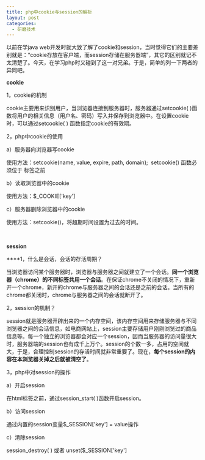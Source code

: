 ```yaml
---
title: php中cookie与session的解析
layout: post
categories:
  - 研磨技术
---
```


以前在学java web开发时就大致了解了cookie和session，当时觉得它们的主要差别就是：“cookie存放在客户端，而session存储在服务器端”，其它的区别就记不太清楚了。今天，在学习php时又碰到了这一对兄弟。于是，简单的列一下两者的异同吧。

**cookie**

1，cookie的机制

cookie主要用来识别用户，当浏览器连接到服务器时，服务器通过setcookie( )函数将用户的相关信息（用户名、密码）写入并保存到浏览器中。在设置cookie时，可以通过setcookie( ) 函数指定cookie的有效期。

2，php中cookie的使用

a）服务器向浏览器写cookie

使用方法：setcookie(name, value, expire, path, domain);  setcookie() 函数必须位于 <html> 标签之前

b）读取浏览器中的cookie

使用方法：$_COOKIE['key']

c）服务器删除浏览器中的cookie

使用方法：setcookie()，将超期时间设置为过去的时间。

&nbsp;

**session**

****1，什么是会话，会话的存活周期？

当浏览器访问某个服务器时，浏览器与服务器之间就建立了一个会话。**同一个浏览器（chrome）的不同标签共用一个会话**。在保证chrome不关闭的情况下，重新开一个chrome，新开的chrome与服务器之间的会话还是之前的会话。当所有的chrome都关闭时，chrome与服务器之间的会话就断开了。

2，session的机制？

session就是服务器开辟出来的一个内存空间，该内存空间用来存储服务器与不同浏览器之间的会话信息，如电商网站上，session主要存储用户刚刚浏览过的商品信息等。每一个独立的浏览器都会对应一个session，因而当服务器的访问量很大时，服务器端的session也有成千上万个。session的个数一多，占用的空间就大，于是，合理控制session的存活时间就非常重要了。现在，**每个session的内容在本浏览器关掉之后就被清空了**。

3，php中对session的操作

a）开启session

在html标签之前，通过session_start( )函数开启session。

b）访问session

通过内置的session变量$_SESSION['key'] = value操作

c）清除session

session\_destroy( ) 或者 unset($\_SESSION['key']